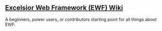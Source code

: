 ## [Excelsior Web Framework (EWF) Wiki](https://github.com/nys-its/excelsior-web-framework/wiki)

A beginners, power users, or contributors starting point for all things about EWF.
